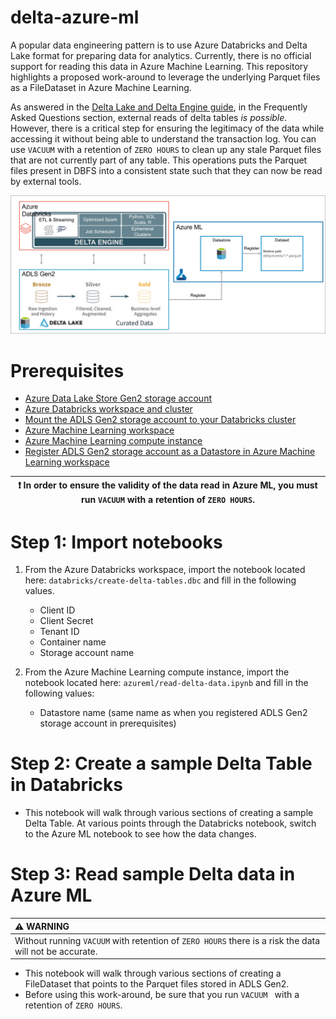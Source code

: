 # delta-azure-ml
A popular data engineering pattern is to use Azure Databricks and Delta Lake format for preparing data for analytics. Currently, there is no official support for reading this data in Azure Machine Learning. This repository highlights a proposed work-around to leverage the underlying Parquet files as a FileDataset in Azure Machine Learning.

As answered in the [Delta Lake and Delta Engine guide](https://docs.microsoft.com/en-us/azure/databricks/delta/delta-faq#can-i-access-delta-tables-outside-of-databricks-runtime), in the Frequently Asked Questions section, external reads of delta tables *is possible*. However, there is a critical step for ensuring the legitimacy of the data while accessing it without being able to understand the transaction log. You can use `VACUUM` with a retention of `ZERO HOURS` to clean up any stale Parquet files that are not currently part of any table. This operations puts the Parquet files present in DBFS into a consistent state such that they can now be read by external tools.

![](/images/delta-azdb-azml.png)

# Prerequisites

* [Azure Data Lake Store Gen2 storage account](https://docs.microsoft.com/en-us/azure/storage/blobs/create-data-lake-storage-account)
* [Azure Databricks workspace and cluster](https://docs.microsoft.com/en-us/azure/databricks/scenarios/quickstart-create-databricks-workspace-portal?tabs=azure-portal)
* [Mount the ADLS Gen2 storage account to your Databricks cluster](https://docs.microsoft.com/en-us/azure/databricks/data/data-sources/azure/adls-gen2/azure-datalake-gen2-sp-access)
* [Azure Machine Learning workspace](https://docs.microsoft.com/en-us/azure/machine-learning/how-to-manage-workspace?tabs=azure-portal)
* [Azure Machine Learning compute instance](https://docs.microsoft.com/en-us/azure/machine-learning/how-to-create-attach-compute-studio#compute-instance)
* [Register ADLS Gen2 storage account as a Datastore in Azure Machine Learning workspace]()

| :exclamation:  In order to ensure the validity of the data read in Azure ML, you must run `VACUUM` with a retention of `ZERO HOURS`.  |
|---------------------------------------------------------------------------------------------------------------------------------------|

# Step 1: Import notebooks

1. From the Azure Databricks workspace, import the notebook located here: `databricks/create-delta-tables.dbc` and fill in the following values.

    * Client ID
    * Client Secret
    * Tenant ID
    * Container name
    * Storage account name

2. From the Azure Machine Learning compute instance, import the notebook located here: `azureml/read-delta-data.ipynb` and fill in the following values:

    * Datastore name (same name as when you registered ADLS Gen2 storage account in prerequisites)

# Step 2: Create a sample Delta Table in Databricks

* This notebook will walk through various sections of creating a sample Delta Table. At various points through the Databricks notebook, switch to the Azure ML notebook to see how the data changes.

# Step 3: Read sample Delta data in Azure ML

| :warning: WARNING                                                                                        |
|:---------------------------------------------------------------------------------------------------------|
| Without running `VACUUM` with retention of `ZERO HOURS` there is a risk the data will not be accurate.   |

* This notebook will walk through various sections of creating a FileDataset that points to the Parquet files stored in ADLS Gen2.
* Before using this work-around, be sure that you run `VACUUM ` with a retention of `ZERO HOURS`.

